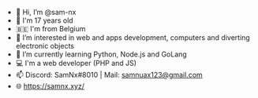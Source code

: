 - 👋 Hi, I’m @sam-nx
- 🎂 I'm 17 years old
- 🇧🇪 I'm from Belgium
- 👀 I’m interested in web and apps development, computers and diverting electronic objects
- 🌱 I’m currently learning Python, Node.js and GoLang
- 💻 I'm a web developer (PHP and JS)
- 📫 Discord: SamNx#8010 | Mail: samnuax123@gmail.com
- 🌐 https://samnx.xyz/
